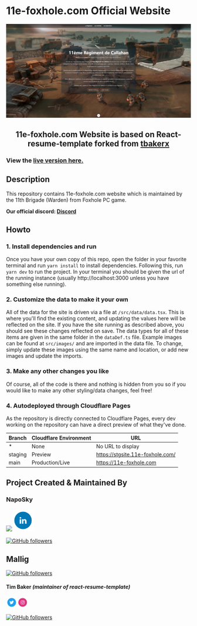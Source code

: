# 11e-foxhole.com Official Website

![11e-foxhole.com Official Website](resume-screenshot.jpg?raw=true '11e-foxhole.com Official Website')
<div align="center">

## 11e-foxhole.com Website is based on React-resume-template forked from [tbakerx](https://github.com/tbakerx/react-resume-template)

</div>

### View the [live version here.](https://11e-foxhole.com)

## Description

This repository contains 11e-foxhole.com website which is maintained by the 11th Brigade (Warden) from Foxhole PC game.

**Our official discord: [Discord](https://discord.gg/11e)**

## Howto
### 1. Install dependencies and run

Once you have your own copy of this repo, open the folder in your favorite terminal and run `yarn install` to install dependencies. Following this, run `yarn dev` to run the project. In your terminal you should be given the url of the running instance (usually http://localhost:3000 unless you have something else running).

### 2. Customize the data to make it your own

All of the data for the site is driven via a file at `/src/data/data.tsx`. This is where you'll find the existing content, and updating the values here will be reflected on the site. If you have the site running as described above, you should see these changes reflected on save. The data types for all of these items are given in the same folder in the `dataDef.ts` file. Example images can be found at `src/images/` and are imported in the data file. To change, simply update these images using the same name and location, or add new images and update the imports. 

### 3. Make any other changes you like

Of course, all of the code is there and nothing is hidden from you so if you would like to make any other styling/data changes, feel free!

### 4. Autodeployed through Cloudflare Pages

As the repository is directly connected to Cloudflare Pages, every dev working on the repository can have a direct preview of what they've done.

|Branch| Cloudflare Environment|URL|
|------|-----------------------|---|
|  *   |None                   |No URL to display|
|staging|Preview|https://stgsite.11e-foxhole.com/|
|main|Production/Live|https://11e-foxhole.com

## Project Created & Maintained By

### NapoSky

<a href="https://steamcommunity.com/id/napoleon59w/"><img src="https://github.com/gauravghongde/social-icons/blob/master/PNG/Color/Steam.png?raw=true" width="60"></a><a href="https://www.linkedin.com/in/amompach/"><img src="https://github.com/aritraroy/social-icons/blob/master/linkedin-icon.png?raw=true" width="60"></a>

[![GitHub followers](https://img.shields.io/github/followers/naposky.svg?style=social&label=Follow)](https://github.com/naposky/)

## Mallig

[![GitHub followers](https://img.shields.io/github/followers/mallig98.svg?style=social&label=Follow)](https://github.com/mallig98/)

#### Tim Baker *(maintainer of react-resume-template)*

<a href="https://twitter.com/timbakerx"><img src="https://github.com/aritraroy/social-icons/blob/master/twitter-icon.png?raw=true" width="30"></a><a href="https://instagram.com/tbakerx"><img src="https://github.com/aritraroy/social-icons/blob/master/instagram-icon.png?raw=true" width="30"></a>

[![GitHub followers](https://img.shields.io/github/followers/tbakerx.svg?style=social&label=Follow)](https://github.com/tbakerx/)

